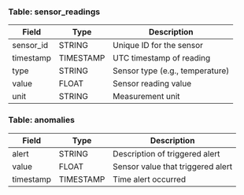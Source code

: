 ### Table: sensor_readings
| Field | Type | Description |
|-------|------|--------------|
| sensor_id | STRING | Unique ID for the sensor |
| timestamp | TIMESTAMP | UTC timestamp of reading |
| type | STRING | Sensor type (e.g., temperature) |
| value | FLOAT | Sensor reading value |
| unit | STRING | Measurement unit |

### Table: anomalies
| Field | Type | Description |
|-------|------|--------------|
| alert | STRING | Description of triggered alert |
| value | FLOAT | Sensor value that triggered alert |
| timestamp | TIMESTAMP | Time alert occurred |
